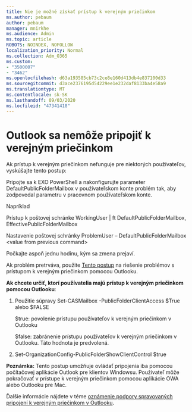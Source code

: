 ```yaml
---
title: Nie je možné získať prístup k verejným priečinkom
ms.author: pebaum
author: pebaum
manager: mnirkhe
ms.audience: Admin
ms.topic: article
ROBOTS: NOINDEX, NOFOLLOW
localization_priority: Normal
ms.collection: Adm_O365
ms.custom:
- "3500007"
- "3462"
ms.openlocfilehash: d63a193585cb73c2ce8e160d413db4e837100d33
ms.sourcegitcommit: d3ace2376195d54229ee1e232daf8133ba4e58a9
ms.translationtype: MT
ms.contentlocale: sk-SK
ms.lasthandoff: 09/03/2020
ms.locfileid: "47341418"
---
```

# <a name="outlook-cannot-connect-to-public-folders"></a>Outlook sa nemôže pripojiť k verejným priečinkom

Ak prístup k verejným priečinkom nefunguje pre niektorých používateľov, vyskúšajte tento postup:

Pripojte sa k EXO PowerShell a nakonfigurujte parameter DefaultPublicFolderMailbox v používateľskom konte problém tak, aby zodpovedal parametru v pracovnom používateľskom konte.

Napríklad

Prístup k poštovej schránke WorkingUser | ft DefaultPublicFolderMailbox, EffectivePublicFolderMailbox

Nastavenie poštovej schránky ProblemUser – DefaultPublicFolderMailbox \<value from previous command>

Počkajte aspoň jednu hodinu, kým sa zmena prejaví.

Ak problém pretrváva, použite [Tento postup](https://aka.ms/pfcte) na riešenie problémov s prístupom k verejným priečinkom pomocou Outlooku.
 
**Ak chcete určiť, ktorí používatelia majú prístup k verejným priečinkom pomocou Outlooku**:

1.  Použitie súpravy Set-CASMailbox <mailboxname> -PublicFolderClientAccess $True alebo $FALSE  
      
    $true: povolenie prístupu používateľov k verejným priečinkom v Outlooku  
      
    $false: zabránenie prístupu používateľov k verejným priečinkom v Outlooku. Táto hodnota je predvolená.  
        
2.  Set-OrganizationConfig-PublicFolderShowClientControl $true   
      
**Poznámka:** Tento postup umožňuje ovládať pripojenia iba pomocou počítačovej aplikácie Outlook pre klientov Windowsu. Používateľ môže pokračovať v prístupe k verejným priečinkom pomocou aplikácie OWA alebo Outlooku pre Mac.
 
Ďalšie informácie nájdete v téme [oznámenie podpory spravovaných pripojení k verejným priečinkom v Outlooku](https://aka.ms/controlpf).